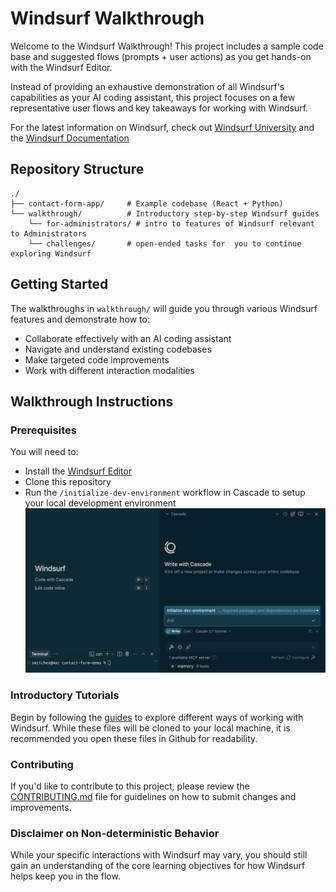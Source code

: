 # Windsurf Walkthrough

Welcome to the Windsurf Walkthrough! This project includes a sample code base and suggested flows (prompts + user actions) as you get hands-on with the Windsurf Editor.

Instead of providing an exhaustive demonstration of all Windsurf's capabilities as your AI coding assistant, this project focuses on a few representative user flows and key takeaways for working with Windsurf.

For the latest information on Windsurf, check out [Windsurf University](https://windsurf.com/university) and the [Windsurf Documentation](https://docs.windsurf.com/windsurf/getting-started)

## Repository Structure

```
./
├── contact-form-app/     # Example codebase (React + Python)
└── walkthrough/          # Introductory step-by-step Windsurf guides
    └── for-administrators/ # intro to features of Windsurf relevant to Administrators
    └── challenges/       # open-ended tasks for  you to continue exploring Windsurf
```

## Getting Started

The walkthroughs in `walkthrough/` will guide you through various Windsurf features and demonstrate how to:
- Collaborate effectively with an AI coding assistant
- Navigate and understand existing codebases
- Make targeted code improvements
- Work with different interaction modalities

## Walkthrough Instructions
### Prerequisites
You will need to:
- Install the [Windsurf Editor](https://windsurf.com/download)
- Clone this repository
- Run the `/initialize-dev-environment` workflow in Cascade to setup your local development environment
![Initialize Dev Environment](walkthrough/assets/initialize.png)


### Introductory Tutorials

Begin by following the [guides](/guides) to explore different ways of working with Windsurf. While these files will be cloned to your local machine, it is recommended you open these files in Github for readability.

### Contributing

If you'd like to contribute to this project, please review the [CONTRIBUTING.md](CONTRIBUTING.md) file for guidelines on how to submit changes and improvements.

### Disclaimer on Non-deterministic Behavior

While your specific interactions with Windsurf may vary, you should still gain an understanding of the core learning objectives for how Windsurf helps keep you in the flow.
